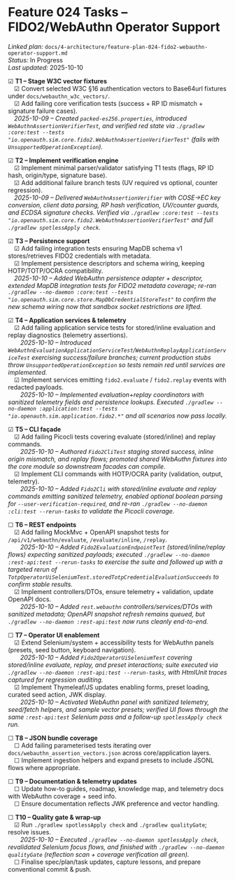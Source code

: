 # Feature 024 Tasks – FIDO2/WebAuthn Operator Support

_Linked plan:_ `docs/4-architecture/feature-plan-024-fido2-webauthn-operator-support.md`  
_Status:_ In Progress  
_Last updated:_ 2025-10-10

☑ **T1 – Stage W3C vector fixtures**  
 ☑ Convert selected W3C §16 authentication vectors to Base64url fixtures under `docs/webauthn_w3c_vectors/`.  
 ☑ Add failing core verification tests (success + RP ID mismatch + signature failure cases).  
 _2025-10-09 – Created `packed-es256.properties`, introduced `WebAuthnAssertionVerifierTest`, and verified red state via `./gradlew :core:test --tests "io.openauth.sim.core.fido2.WebAuthnAssertionVerifierTest"` (fails with `UnsupportedOperationException`)._  

☑ **T2 – Implement verification engine**  
 ☑ Implement minimal parser/validator satisfying T1 tests (flags, RP ID hash, origin/type, signature base).  
 ☑ Add additional failure branch tests (UV required vs optional, counter regression).  
 _2025-10-09 – Delivered `WebAuthnAssertionVerifier` with COSE→EC key conversion, client data parsing, RP hash verification, UV/counter guards, and ECDSA signature checks. Verified via `./gradlew :core:test --tests "io.openauth.sim.core.fido2.WebAuthnAssertionVerifierTest"` and full `./gradlew spotlessApply check`._  

☑ **T3 – Persistence support**  
 ☑ Add failing integration tests ensuring MapDB schema v1 stores/retrieves FIDO2 credentials with metadata.  
 ☑ Implement persistence descriptors and schema wiring, keeping HOTP/TOTP/OCRA compatibility.  
 _2025-10-10 – Added WebAuthn persistence adapter + descriptor, extended MapDB integration tests for FIDO2 metadata coverage; re-ran `./gradlew --no-daemon :core:test --tests "io.openauth.sim.core.store.MapDbCredentialStoreTest"` to confirm the new schema wiring now that sandbox socket restrictions are lifted._  

☑ **T4 – Application services & telemetry**  
 ☑ Add failing application service tests for stored/inline evaluation and replay diagnostics (telemetry assertions).  
  _2025-10-10 – Introduced `WebAuthnEvaluationApplicationServiceTest`/`WebAuthnReplayApplicationServiceTest` exercising success/failure branches; current production stubs throw `UnsupportedOperationException` so tests remain red until services are implemented._  
 ☑ Implement services emitting `fido2.evaluate` / `fido2.replay` events with redacted payloads.  
  _2025-10-10 – Implemented evaluation+replay coordinators with sanitized telemetry fields and persistence lookups. Executed `./gradlew --no-daemon :application:test --tests "io.openauth.sim.application.fido2.*"` and all scenarios now pass locally._

☑ **T5 – CLI façade**  
 ☑ Add failing Picocli tests covering evaluate (stored/inline) and replay commands.  
  _2025-10-10 – Authored `Fido2CliTest` staging stored success, inline origin mismatch, and replay flows; promoted shared WebAuthn fixtures into the core module so downstream facades can compile._  
 ☑ Implement CLI commands with HOTP/OCRA parity (validation, output, telemetry).  
  _2025-10-10 – Added `Fido2Cli` with stored/inline evaluate and replay commands emitting sanitized telemetry, enabled optional boolean parsing for `--user-verification-required`, and re-ran `./gradlew --no-daemon :cli:test --rerun-tasks` to validate the Picocli coverage._

☐ **T6 – REST endpoints**  
 ☑ Add failing MockMvc + OpenAPI snapshot tests for `/api/v1/webauthn/evaluate`, `/evaluate/inline`, `/replay`.  
  _2025-10-10 – Added `Fido2EvaluationEndpointTest` (stored/inline/replay flows) expecting sanitized payloads; executed `./gradlew --no-daemon :rest-api:test --rerun-tasks` to exercise the suite and followed up with a targeted rerun of `TotpOperatorUiSeleniumTest.storedTotpCredentialEvaluationSucceeds` to confirm stable results._  
 ☑ Implement controllers/DTOs, ensure telemetry + validation, update OpenAPI docs.  
  _2025-10-10 – Added `rest.webauthn` controllers/services/DTOs with sanitized metadata; OpenAPI snapshot refresh remains queued, but `./gradlew --no-daemon :rest-api:test` now runs cleanly end-to-end._  

☐ **T7 – Operator UI enablement**  
 ☑ Extend Selenium/system + accessibility tests for WebAuthn panels (presets, seed button, keyboard navigation).  
  _2025-10-10 – Added `Fido2OperatorUiSeleniumTest` covering stored/inline evaluate, replay, and preset interactions; suite executed via `./gradlew --no-daemon :rest-api:test --rerun-tasks`, with HtmlUnit traces captured for regression auditing._  
 ☑ Implement Thymeleaf/JS updates enabling forms, preset loading, curated seed action, JWK display.  
  _2025-10-10 – Activated WebAuthn panel with sanitized telemetry, seed/fetch helpers, and sample vector presets; verified UI flows through the same `:rest-api:test` Selenium pass and a follow-up `spotlessApply check` run._  

☐ **T8 – JSON bundle coverage**  
 ☐ Add failing parameterised tests iterating over `docs/webauthn_assertion_vectors.json` across core/application layers.  
 ☐ Implement ingestion helpers and expand presets to include JSONL flows where appropriate.  

☐ **T9 – Documentation & telemetry updates**  
 ☐ Update how-to guides, roadmap, knowledge map, and telemetry docs with WebAuthn coverage + seed info.  
 ☐ Ensure documentation reflects JWK preference and vector handling.  

☐ **T10 – Quality gate & wrap-up**  
 ☑ Run `./gradlew spotlessApply check` and `./gradlew qualityGate`; resolve issues.  
  _2025-10-10 – Executed `./gradlew --no-daemon spotlessApply check`, revalidated Selenium focus flows, and finished with `./gradlew --no-daemon qualityGate` (reflection scan + coverage verification all green)._  
 ☐ Finalise spec/plan/task updates, capture lessons, and prepare conventional commit & push.  
